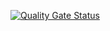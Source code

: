 [![Quality Gate Status](https://sonar.eliasmorio.fr/api/project_badges/measure?project=eliasmorio_urlshortener_AY1bGT3ByVUBeZsuRk57&metric=alert_status&token=sqb_26588dea4ed0172dcb5c63ec7d60c4d509e7c5c8)](https://sonar.eliasmorio.fr/dashboard?id=eliasmorio_urlshortener_AY1bGT3ByVUBeZsuRk57)
